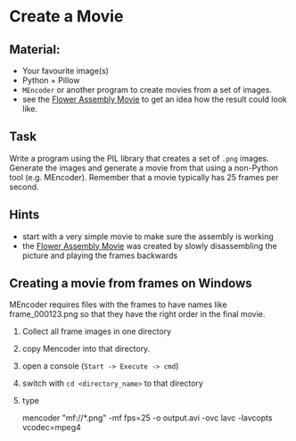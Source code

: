 
# Create a Movie

## Material:

 * Your favourite image(s)
 * Python + Pillow
 * `MEncoder` or another program to create movies from a set of images.
 * see the [Flower Assembly Movie](https://youtu.be/FE6_nx-MKc8) to get an idea how the result could look like.

## Task

Write a program using the PIL library that creates a set of `.png` images. Generate the images and generate a movie from that using a non-Python tool (e.g. MEncoder). Remember that a movie typically has 25 frames per second.

## Hints

* start with a very simple movie to make sure the assembly is working
* the [Flower Assembly Movie](https://youtu.be/FE6_nx-MKc8) was created by slowly disassembling the picture and playing the frames backwards

## Creating a movie from frames on Windows

MEncoder requires files with the frames to have names like frame_000123.png so that they have the right order in the final movie.

1. Collect all frame images in one directory
2. copy Mencoder into that directory.
3. open a console (`Start -> Execute -> cmd`)
4. switch with `cd <directory_name>` to that directory
5. type

    mencoder "mf://*.png" -mf fps=25 -o output.avi -ovc lavc -lavcopts vcodec=mpeg4
